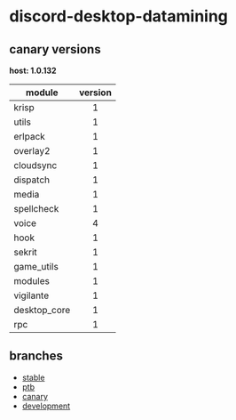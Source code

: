# discord-desktop-datamining

## canary versions

**host: 1.0.132**

| module | version |
| ------ | :-----: |
| krisp | 1 |
| utils | 1 |
| erlpack | 1 |
| overlay2 | 1 |
| cloudsync | 1 |
| dispatch | 1 |
| media | 1 |
| spellcheck | 1 |
| voice | 4 |
| hook | 1 |
| sekrit | 1 |
| game_utils | 1 |
| modules | 1 |
| vigilante | 1 |
| desktop_core | 1 |
| rpc | 1 |

## branches

- [stable](https://github.com/OpenAsar/discord-desktop-datamining/tree/stable)
- [ptb](https://github.com/OpenAsar/discord-desktop-datamining/tree/ptb)
- [canary](https://github.com/OpenAsar/discord-desktop-datamining/tree/canary)
- [development](https://github.com/OpenAsar/discord-desktop-datamining/tree/development)